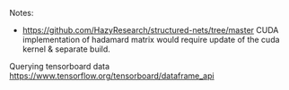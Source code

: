 Notes:
* https://github.com/HazyResearch/structured-nets/tree/master CUDA implementation of hadamard matrix would require update of the cuda kernel & separate build.

Querying tensorboard data
https://www.tensorflow.org/tensorboard/dataframe_api
